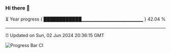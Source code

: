 ### Hi there 👋

⏳ Year progress { ████████████▁▁▁▁▁▁▁▁▁▁▁▁▁▁▁▁▁▁ } 42.04 %

---

⏰ Updated on Sun, 02 Jun 2024 20:36:15 GMT

![Progress Bar CI](https://github.com/IshwaranRudhara/GIT-ACTION/workflows/Progress%20Bar%20CI/badge.svg)
